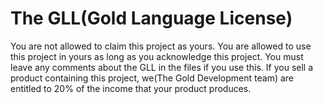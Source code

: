 # The GLL(Gold Language License)
You are not allowed to claim this project as yours. You are allowed to use this project in yours as long as you acknowledge this project. You must leave any comments about the GLL in the files if you use this. If you sell a product containing this project, we(The Gold Development team) are entitled to 20% of the income that your product produces.
